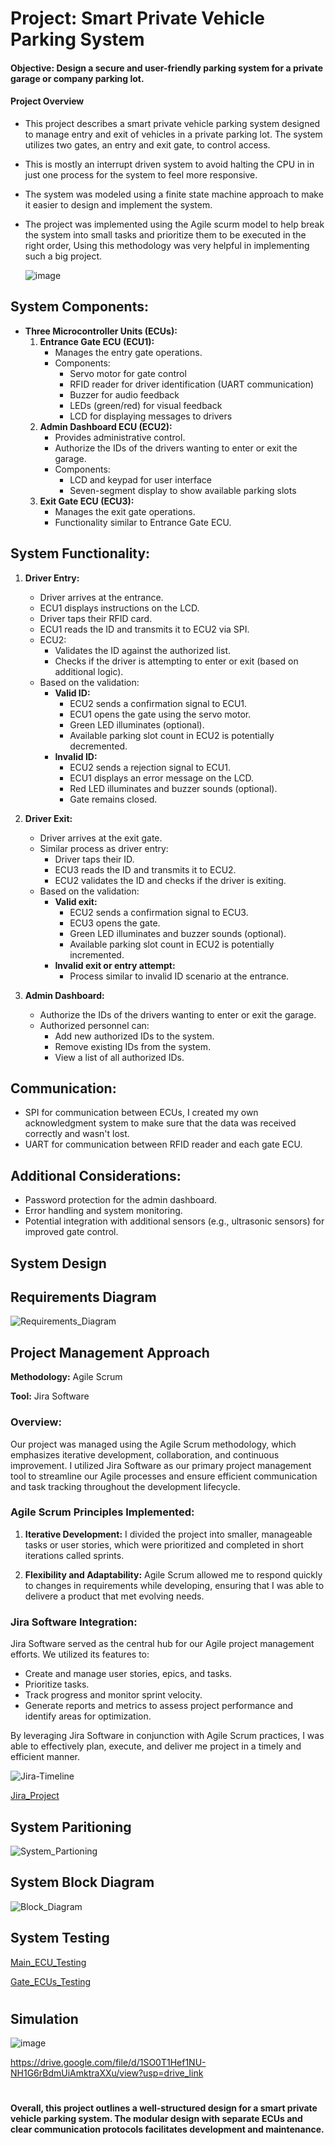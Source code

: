 # Project: Smart Private Vehicle Parking System

#### **Objective:** Design a secure and user-friendly parking system for a private garage or company parking lot.

#### **Project Overview**

* This project describes a smart private vehicle parking system designed to manage entry and exit of vehicles in a private parking lot.  The system utilizes two gates, an entry and exit gate, to control access.

* This is mostly an interrupt driven system to avoid halting the CPU in in just one process for the system to feel more responsive.

* The system was modeled using a finite state machine approach to make it easier to design and implement the system.

* The project was implemented using the Agile scurm model to help break the system into small tasks and prioritize them to be executed in the right order, Using this methodology was very helpful in implementing such a big project.

  ![image](https://github.com/eidHossam/Private_Vehicle_Parking/assets/106603484/40b02213-826a-4d9f-adf5-f3bc9f840bbb)

## **System Components:**

* **Three Microcontroller Units (ECUs):**
    1. **Entrance Gate ECU (ECU1):**
        * Manages the entry gate operations.
        * Components:
            * Servo motor for gate control
            * RFID reader for driver identification (UART communication)
            * Buzzer for audio feedback
            * LEDs (green/red) for visual feedback
            * LCD for displaying messages to drivers
    2. **Admin Dashboard ECU (ECU2):**
        * Provides administrative control.
        * Authorize the IDs of the drivers wanting to enter or exit the garage.
        * Components:
            * LCD and keypad for user interface
            * Seven-segment display to show available parking slots
    3. **Exit Gate ECU (ECU3):**
        * Manages the exit gate operations.
        * Functionality similar to Entrance Gate ECU.

## **System Functionality:**

1. **Driver Entry:**
    * Driver arrives at the entrance.
    * ECU1 displays instructions on the LCD.
    * Driver taps their RFID card.
    * ECU1 reads the ID and transmits it to ECU2 via SPI.
    * ECU2:
        * Validates the ID against the authorized list.
        * Checks if the driver is attempting to enter or exit (based on additional logic).
    * Based on the validation:
        * **Valid ID:**
            * ECU2 sends a confirmation signal to ECU1.
            * ECU1 opens the gate using the servo motor.
            * Green LED illuminates (optional).
            * Available parking slot count in ECU2 is potentially decremented.
        * **Invalid ID:**
            * ECU2 sends a rejection signal to ECU1.
            * ECU1 displays an error message on the LCD.
            * Red LED illuminates and buzzer sounds (optional).
            * Gate remains closed.

2. **Driver Exit:**
    * Driver arrives at the exit gate.
    * Similar process as driver entry:
        * Driver taps their ID.
        * ECU3 reads the ID and transmits it to ECU2.
        * ECU2 validates the ID and checks if the driver is exiting.
    * Based on the validation:
        * **Valid exit:**
            * ECU2 sends a confirmation signal to ECU3.
            * ECU3 opens the gate.
            * Green LED illuminates and buzzer sounds (optional).
            * Available parking slot count in ECU2 is potentially incremented.
        * **Invalid exit or entry attempt:**
            * Process similar to invalid ID scenario at the entrance.

3. **Admin Dashboard:**
    * Authorize the IDs of the drivers wanting to enter or exit the garage.
    * Authorized personnel can:
        * Add new authorized IDs to the system.
        * Remove existing IDs from the system.
        * View a list of all authorized IDs.

## **Communication:**

* SPI for communication between ECUs, I created my own acknowledgment system to make sure that the data was received correctly and wasn't lost.
* UART for communication between RFID reader and each gate ECU.

## **Additional Considerations:**

* Password protection for the admin dashboard.
* Error handling and system monitoring.
* Potential integration with additional sensors (e.g., ultrasonic sensors) for improved gate control.

## System Design

## Requirements Diagram
![Requirements_Diagram](https://github.com/eidHossam/Private_Vehicle_Parking/assets/106603484/add96337-5974-4d9c-b41e-f24f549cd37c)



## Project Management Approach

**Methodology:** Agile Scrum

**Tool:** Jira Software

### Overview:

Our project was managed using the Agile Scrum methodology, which emphasizes iterative development, collaboration, and continuous improvement. I utilized Jira Software as our primary project management tool to streamline our Agile processes and ensure efficient communication and task tracking throughout the development lifecycle.

### Agile Scrum Principles Implemented:

1. **Iterative Development:** I divided the project into smaller, manageable tasks or user stories, which were prioritized and completed in short iterations called sprints.

2. **Flexibility and Adaptability:** Agile Scrum allowed me to respond quickly to changes in requirements while developing, ensuring that I was able to  delivere a product that met evolving needs.


### Jira Software Integration:

Jira Software served as the central hub for our Agile project management efforts. We utilized its features to:
- Create and manage user stories, epics, and tasks.
- Prioritize  tasks.
- Track progress and monitor sprint velocity.
- Generate reports and metrics to assess project performance and identify areas for optimization.

By leveraging Jira Software in conjunction with Agile Scrum practices, I was able to effectively plan, execute, and deliver me project in a timely and efficient manner.

![Jira-Timeline](https://github.com/eidHossam/Private_Vehicle_Parking/assets/106603484/2827ea6f-d0d6-4636-b80c-6247f1bfcc95)


[Jira_Project](https://hossameid.atlassian.net/jira/software/projects/PPST/boards/2/timeline?shared=&atlOrigin=eyJpIjoiOGI0YzZmYTMwMmYzNGYyMTk0M2Q2N2M2NmQ1YTJiMDQiLCJwIjoiaiJ9)

## System Paritioning
![System_Partioning](https://github.com/eidHossam/Private_Vehicle_Parking/assets/106603484/19d9811d-15ef-417d-8547-4fa300441359)



## System Block Diagram
![Block_Diagram](https://github.com/eidHossam/Private_Vehicle_Parking/assets/106603484/80fa267f-b0c8-4019-958e-db9baa98644d)


## System Testing
[Main_ECU_Testing](https://github.com/eidHossam/Private_Vehicle_Parking/tree/master/Main_Control_ECU/TestCases)

[Gate_ECUs_Testing](https://github.com/eidHossam/Private_Vehicle_Parking/tree/master/Entrance_Gate_ECU/TestCases)
#
## Simulation
![image](https://github.com/eidHossam/Private_Vehicle_Parking/assets/106603484/23f13d4b-e6be-4d3d-8aa7-0cb87576cec2)

https://drive.google.com/file/d/1SO0T1Hef1NU-NH1G6rBdmUiAmktraXXu/view?usp=drive_link
# 
**Overall, this project outlines a well-structured design for a smart private vehicle parking system. The modular design with separate ECUs and clear communication protocols facilitates development and maintenance.**
